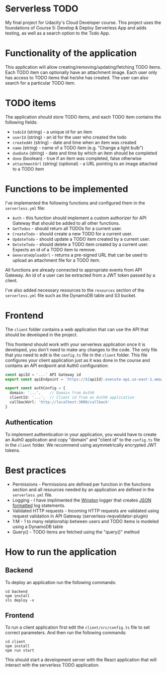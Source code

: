 # Serverless TODO

My final project for Udacity's Cloud Developer course. This project uses the foundations of Course 5: Develop & Deploy Serverless App and adds testing, as well as a search option to the Todo App.  

# Functionality of the application

This application will allow creating/removing/updating/fetching TODO items. Each TODO item can optionally have an attachment image. Each user only has access to TODO items that he/she has created. The user can also search for a particular TODO item. 

# TODO items

The application should store TODO items, and each TODO item contains the following fields:

* `todoId` (string) - a unique id for an item
* `userId` (string) - an id for the user who created the todo
* `createdAt` (string) - date and time when an item was created
* `name` (string) - name of a TODO item (e.g. "Change a light bulb")
* `dueDate` (string) - date and time by which an item should be completed
* `done` (boolean) - true if an item was completed, false otherwise
* `attachmentUrl` (string) (optional) - a URL pointing to an image attached to a TODO item


# Functions to be implemented

I've implemented the following functions and configured them in the `serverless.yml` file:

* `Auth` - this function should implement a custom authorizer for API Gateway that should be added to all other functions.
* `GetTodos` - should return all TODOs for a current user.
* `CreateTodo` - should create a new TODO for a current user. 
* `UpdateTodo` - should update a TODO item created by a current user. 
* `DeleteTodo` - should delete a TODO item created by a current user. Expects an id of a TODO item to remove.
* `GenerateUploadUrl` - returns a pre-signed URL that can be used to upload an attachment file for a TODO item.

All functions are already connected to appropriate events from API Gateway.
An id of a user can be extracted from a JWT token passed by a client.

I've also added necessary resources to the `resources` section of the `serverless.yml` file such as the DynamoDB table and S3 bucket.


# Frontend

The `client` folder contains a web application that can use the API that should be developed in the project.

This frontend should work with your serverless application once it is developed, you don't need to make any changes to the code. The only file that you need to edit is the `config.ts` file in the `client` folder. This file configures your client application just as it was done in the course and contains an API endpoint and Auth0 configuration:

```ts
const apiId = '...' API Gateway id
export const apiEndpoint = `https://${apiId}.execute-api.us-east-1.amazonaws.com/dev`

export const authConfig = {
  domain: '...',    // Domain from Auth0
  clientId: '...',  // Client id from an Auth0 application
  callbackUrl: 'http://localhost:3000/callback'
}
```

## Authentication

To implement authentication in your application, you would have to create an Auth0 application and copy "domain" and "client id" to the `config.ts` file in the `client` folder. We recommend using asymmetrically encrypted JWT tokens.

# Best practices

* Permissions - Permissions are defined per function in the functions section and all resources needed by an application are defined in the `serverless.yml` file.
* Logging - I have implimented the [Winston](https://github.com/winstonjs/winston) logger that creates [JSON formatted](https://stackify.com/what-is-structured-logging-and-why-developers-need-it/) log statements. 
* Validated HTTP requests - Incoming HTTP requests are validated using request validation in API Gateway (serverless-reqvalidator-plugin)
* 1:M - 1 to many relationship between users and TODO items is modeled using a DynamoDB table
* Query() - TODO items are fetched using the "query()" method

# How to run the application

## Backend

To deploy an application run the following commands:

```
cd backend
npm install
sls deploy -v
```

## Frontend

To run a client application first edit the `client/src/config.ts` file to set correct parameters. And then run the following commands:

```
cd client
npm install
npm run start
```

This should start a development server with the React application that will interact with the serverless TODO application.
